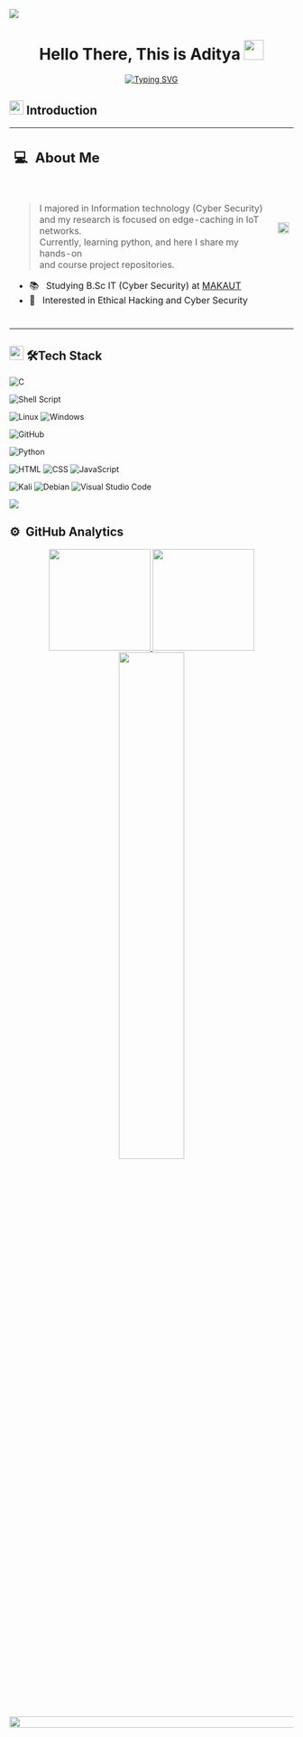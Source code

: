 <!--
Here are some ideas to get you started:

- 🔭 I’m currently working on ...
- 🌱 I’m currently learning ...
- 👯 I’m looking to collaborate on ...
- 🤔 I’m looking for help with ...
- 💬 Ask me about ...
- 📫 How to reach me: ...
- 😄 Pronouns: ...
- ⚡ Fun fact: ...
-->
![](https://komarev.com/ghpvc/?username=aditya-githb&style=flat&color=blue)
<h1 align="center">Hello There, This is Aditya <img src="https://media.giphy.com/media/TEnXkcsHrP4YedChhA/giphy.gif" width="35"></h1>
<p align="center">
  <a href="https://git.io/typing-svg"><img src="https://readme-typing-svg.demolab.com?font=Architects+Daughter&pause=1000&size=35&center=true&random=false&width=900&height=60&lines=Ethical+Hacking+%7C+Cyber+Security+%7C+Pentesting+;C+%7C+Python+%7C+SQL+%7C+HTML+%7C+CSS+;Always+learning+new+things..." alt="Typing SVG" /></a>
</p>

## <img src="https://c.tenor.com/NCRHhqkXrJYAAAAi/programmers-go-internet.gif" width="25">  <b>Introduction</b>
<table width="100%">
  <tr>
    <td>
      <h2> 💻 &nbsp;About Me </h2>
      <br>
      <blockquote>
        <p> 
          I majored in Information technology (Cyber Security)
          <br>
          and my research is focused on edge-caching in IoT networks. 
          <br>
          Currently, learning python, and here I share my hands-on  
          <br>
          and course project repositories.
        </p>
      </blockquote>
       <ul>
        <!-- <li>🎓 &nbsp; B.Sc of Electrical Engineering at <a href="https://ut.ac.ir/en">UT</a></li> -->
        <li>📚 &nbsp; Studying B.Sc IT (Cyber Security) at <a href="https://makautwb.ac.in">MAKAUT</a></li> 
        <!-- <li>👩‍💻 &nbsp; Junior Java Back-end Developer </li> -->
        <!-- <li>👩‍💻 &nbsp; Flutter Developer </li> -->
        <li>🤔 &nbsp; Interested in Ethical Hacking and Cyber Security</li>
       </ul>
       <br>
    </td>
    <td>
     <p align="center">
      <a href="https://github.com/aditya-githb">
       <img src="[Images/about.svg](https://img.freepik.com/free-vector/cute-hacker-operating-laptop-cartoon-vector-icon-illustration-people-technology-icon-isolated-flat_138676-8330.jpg?t=st=1717010620~exp=1717014220~hmac=5b7ab7235aafde312f4ec253dea2d7e7077b4a7e1d900726b13d9815105c740c&w=740)" width="100%"/>
      </a>
     </p>
    </td>
  </tr>
</table>  

## <img src="https://media2.giphy.com/media/QssGEmpkyEOhBCb7e1/giphy.gif?cid=ecf05e47a0n3gi1bfqntqmob8g9aid1oyj2wr3ds3mg700bl&rid=giphy.gif" width ="25"><b> 🛠Tech Stack </b>

<!-- ![Flutter](https://img.shields.io/badge/Flutter-%2302569B.svg?style=for-the-badge&logo=Flutter&logoColor=white) -->
<!-- ![Dart](https://img.shields.io/badge/dart-%230175C2.svg?style=for-the-badge&logo=dart&logoColor=white) -->
<!-- ![Java](https://img.shields.io/badge/java-%23ED8B00.svg?style=for-the-badge&logo=openjdk&logoColor=white) -->
<!-- ![Kotlin](https://img.shields.io/badge/kotlin-%237F52FF.svg?style=for-the-badge&logo=kotlin&logoColor=white) -->
![C](https://img.shields.io/badge/c-%230175C2.svg?style=for-the-badge&logo=c&logoColor=white)
<!-- ![C++](https://img.shields.io/badge/c++-%2300599C.svg?style=for-the-badge&logo=c%2B%2B&logoColor=white) -->
<!-- ![Firebase](https://img.shields.io/badge/firebase-%23039BE5.svg?style=for-the-badge&logo=firebase) -->
![Shell Script](https://img.shields.io/badge/shell_script-%23121011.svg?style=for-the-badge&logo=gnu-bash&logoColor=white)
<!-- ![Docker](https://img.shields.io/badge/docker-%230db7ed.svg?style=for-the-badge&logo=docker&logoColor=white) -->
<!-- ![MySQL](https://img.shields.io/badge/mysql-4479A1.svg?style=for-the-badge&logo=mysql&logoColor=white) -->
<!-- ![Android](https://img.shields.io/badge/Android-3DDC84?style=for-the-badge&logo=android&logoColor=white) -->
<!-- ![iOS](https://img.shields.io/badge/iOS-000000?style=for-the-badge&logo=ios&logoColor=white) -->
![Linux](https://img.shields.io/badge/Linux-FCC624?style=for-the-badge&logo=linux&logoColor=black)
![Windows](https://img.shields.io/badge/Windows-0078D6?style=for-the-badge&logo=windows&logoColor=white)

<!-- ![LeetCode](https://img.shields.io/badge/LeetCode-000000?flat-square&logo=LeetCode&logoColor=#d16c06) -->
<!-- ![Hackerrank](https://img.shields.io/badge/-Hackerrank-2EC866?flat-square&logo=HackerRank&logoColor=white) -->
<!-- ![Figma](https://img.shields.io/badge/figma-%23F24E1E.svg?flat-square&logo=figma&logoColor=white) -->
<!-- ![Git](https://img.shields.io/badge/-Git-05122A?style=flat-square&logo=git) -->
![GitHub](https://img.shields.io/badge/-GitHub-05122A?style=flat-square&logo=github)
<!-- ![GitLab](https://img.shields.io/badge/gitlab-%23181717.svg?style=flat-square&logo=gitlab&logoColor=white) -->
![Python](https://img.shields.io/badge/python-3670A0?style=flat-square&logo=python&logoColor=ffdd54)
<!-- ![NumPy](https://img.shields.io/badge/numpy-%23013243.svg?style=flat-square&logo=numpy&logoColor=white) -->
<!-- ![TensorFlow](https://img.shields.io/badge/TensorFlow-%23FF6F00.svg?style=flat-square&logo=TensorFlow&logoColor=white) -->
<!-- ![Keras](https://img.shields.io/badge/Keras-%23D00000.svg?style=flat-square&logo=Keras&logoColor=white) -->
<!-- ![Pandas](https://img.shields.io/badge/pandas-%23150458.svg?style=flat-square&logo=pandas&logoColor=white) -->
<!-- ![scikit-learn](https://img.shields.io/badge/scikit--learn-%23F7931E.svg?style=flat-square&logo=scikit-learn&logoColor=white) -->
<!-- ![SQLite](https://img.shields.io/badge/sqlite-%2307405e.svg?style=flat-square&logo=sqlite&logoColor=white) -->
![HTML](https://img.shields.io/badge/-HTML-05122A?style=flat-square&logo=HTML5)
![CSS](https://img.shields.io/badge/-CSS-05122A?style=flat-square&logo=CSS3&logoColor=1572B6)
![JavaScript](https://img.shields.io/badge/-JavaScript-05122A?style=flat-square&logo=javascript)
<!-- ![NodeJS](https://img.shields.io/badge/node.js-6DA55F?style=flat-square&logo=node.js&logoColor=white) -->
<!-- ![NPM](https://img.shields.io/badge/NPM-%23CB3837.svg?style=flat-square&logo=npm&logoColor=white) -->
<!-- ![React](https://img.shields.io/badge/react-%2320232a.svg?style=flat-square&logo=react&logoColor=%2361DAFB) -->
<!-- ![Postman](https://img.shields.io/badge/Postman-FF6C37?style=flat-square&logo=postman&logoColor=white) -->
<!-- ![PHP](https://img.shields.io/badge/php-%23777BB4.svg?style=flat-square&logo=php&logoColor=white) -->
<!-- ![CMake](https://img.shields.io/badge/CMake-%23008FBA.svg?style=flat-square&logo=cmake&logoColor=white) -->
<!-- ![YAML](https://img.shields.io/badge/yaml-%23ffffff.svg?style=flat-square&logo=yaml&logoColor=151515) -->

<!-- ![Arch Linux](https://img.shields.io/badge/Arch_Linux-1793D1.svg?style=flat&logo=arch-linux&logoColor=white) -->
![Kali](https://img.shields.io/badge/Kali-268BEE?style=flat&logo=kalilinux&logoColor=white)
![Debian](https://img.shields.io/badge/Debian-D70A53?style=flat&logo=debian&logoColor=white)
![Visual Studio Code](https://img.shields.io/badge/-Visual%20Studio%20Code-05122A?style=flat&logo=visual-studio-code&logoColor=007ACC)
<!-- ![Neovim](https://img.shields.io/badge/NeoVim-%2357A143.svg?&style=flat&logo=neovim&logoColor=white) -->
<!-- ![IntelliJ IDEA](https://img.shields.io/badge/IntelliJIDEA-000000.svg?style=flat&logo=intellij-idea&logoColor=white) -->
<!-- ![Android Studio](https://img.shields.io/badge/android%20studio-346ac1?style=flat&logo=android%20studio&logoColor=white) -->
<!-- ![PyCharm](https://img.shields.io/badge/pycharm-143?style=flat&logo=pycharm&logoColor=black&color=black&labelColor=green) -->
<!-- ![Insomnia](https://img.shields.io/badge/Insomnia-black?style=flat&logo=insomnia&logoColor=5849BE) -->

<img src="https://user-images.githubusercontent.com/73097560/115834477-dbab4500-a447-11eb-908a-139a6edaec5c.gif">

## ⚙️ &nbsp;GitHub Analytics

<p align="center">
  <a href="https://github.com/aditya-githb"> 
    <img height="180em" src="https://github-readme-stats-eight-theta.vercel.app/api?username=aditya-githb&show_icons=true&theme=algolia&include_all_commits=true&count_private=true"/>
    <img height="180em" src="https://github-readme-stats-eight-theta.vercel.app/api/top-langs/?username=aditya-githb&layout=compact&langs_count=8&theme=algolia&include_all_commits=true&count_private=true"/>
    <img width="48%" src="https://github-readme-streak-stats.herokuapp.com/?user=aditya-githb&layout=compact&langs_count=8&theme=algolia&include_all_commits=true&count_private=true" />
  </a>    
</p>


<!--📏LINE-->
<img src="https://i.imgur.com/dBaSKWF.gif" height="20" width="1000"> 
